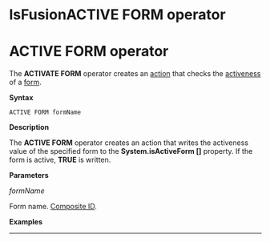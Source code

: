 # lsFusionACTIVE FORM operator

# ACTIVE FORM operator

The **ACTIVATE FORM** operator creates an [action](Actions.md) that checks the [activeness](Activity_ACTIVE_.md) of a [form](Forms.md).

**Syntax**

    ACTIVE FORM formName

**Description**

The **ACTIVE FORM** operator creates an action that writes the activeness value of the specified form to the **System.isActiveForm \[\]** property. If the form is active, **TRUE** is written.

**Parameters**

*formName*

Form name. [Composite ID](IDs_1573053.html#IDs-cid).

**Examples**

************



  
